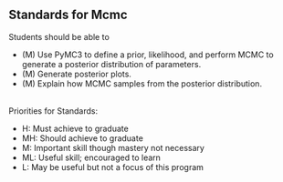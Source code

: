## Standards for Mcmc
Students should be able to
 * (M) Use PyMC3 to define a prior, likelihood, and perform MCMC to generate a posterior distribution of parameters.
 * (M) Generate posterior plots.
 * (M) Explain how MCMC samples from the posterior distribution.

<br/>Priorities for Standards:
 * H:  Must achieve to graduate
 * MH: Should achieve to graduate
 * M:  Important skill though mastery not necessary
 * ML: Useful skill; encouraged to learn
 * L:  May be useful but not a focus of this program